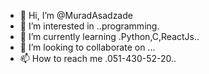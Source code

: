 - 👋 Hi, I’m @MuradAsadzade
- 👀 I’m interested in ..programming.
- 🌱 I’m currently learning .Python,C,ReactJs..
- 💞️ I’m looking to collaborate on ...
- 📫 How to reach me .051-430-52-20..

<!---
MuradAsadzade/MuradAsadzade is a ✨ special ✨ repository because its `README.md` (this file) appears on your GitHub profile.
You can click the Preview link to take a look at your changes.
--->

